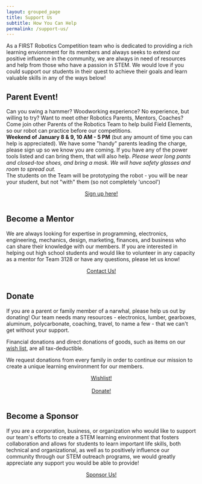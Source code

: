```yaml
---
layout: grouped_page
title: Support Us
subtitle: How You Can Help
permalink: /support-us/
---
```


As a FIRST Robotics Competition team who is dedicated to providing a rich learning enviornment for its members and always seeks to extend our positive influence in the community, we are always in need of resources and help from those who have a passion in STEM. We would love if you could support our students in their quest to achieve their goals and learn valuable skills in any of the ways below!

## Parent Event!
Can you swing a hammer?  Woodworking experience?  No experience, but willing to try? Want to meet other Robotics Parents, Mentors, Coaches? 
Come join other Parents of the Robotics Team to help build Field Elements, so our robot can practice before our competitions. <br>
**Weekend of January 8 & 9, 10 AM - 5 PM** (but any amount of time you can help is appreciated).  We have some "handy" parents leading the charge, please sign up so we know you are coming.  If you have any of the power tools listed and can bring them, that will also help.
*Please wear long pants and closed-toe shoes, and bring a mask.  We will have safety glasses and room to spread out.* <br>
The students on the Team will be prototyping the robot - you will be near your student, but not "with" them (so not completely 'uncool')
<div>
<a href="https://www.signupgenius.com/go/70a0a4bacab2ba1f85-help">
<div class="button hover_animate" style="text-align: center;">
Sign up here!
</div>
</a>
</div>
<br>

## Become a Mentor
We are always looking for expertise in programming, electronics, engineering, mechanics, design, marketing, finances, and business who can share their knowledge with our members. If you are interested in helping out high school students and would like to volunteer in any capacity as a mentor for Team 3128 or have any questions, please let us know!
<div>
<a href="/contact/">
<div class="button hover_animate" style="text-align: center;">
Contact Us!
</div>
</a>
</div>
<br>

## Donate
If you are a parent or family member of a narwhal, please help us out by donating! Our team needs many resources - electronics, lumber, gearboxes, aluminum, polycarbonate, coaching, travel, to name a few - that we can't get without your support.

Financial donations and direct donations of goods, such as items on our [wish list](https://www.signupgenius.com/go/70a0a4bacab2ba1f85-sanitizing), are all tax-deductible. 

We request donations from every family in order to continue our mission to create a unique learning environment for our members.
<div>
<a href="https://www.signupgenius.com/go/70a0a4bacab2ba1f85-sanitizing">
<div class="button hover_animate" style="text-align: center;">
Wishlist!
</div>
</a>
</div>
<br>
<div>
<a href="/support-us/donate/">
<div class="button hover_animate" style="text-align: center;">
Donate!
</div>
</a>
</div>
<br>

## Become a Sponsor
If you are a corporation, business, or organization who would like to support our team's efforts to create a STEM learning environment that fosters collaboration and allows for students to learn important life skills, both technical and organizational, as well as to positively influence our community through our STEM outreach programs, we would greatly appreciate any support you would be able to provide!
<div>
<a href="/support-us/sponsor">
<div class="button hover_animate" style="text-align: center;">
Sponsor Us!
</div>
</a>
</div>
<br>
